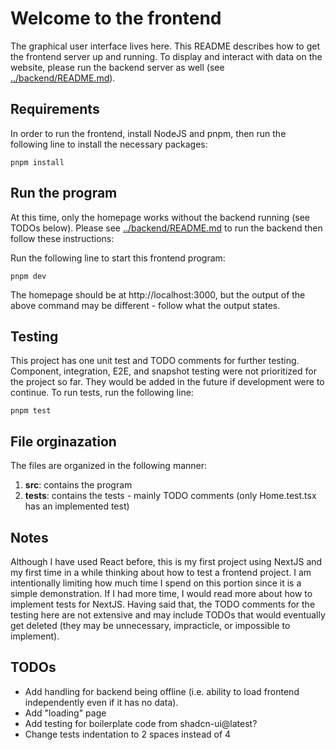 # Welcome to the frontend
The graphical user interface lives here. This README describes how to get the frontend server up and running. To display and interact with data on the website, please run the backend server as well (see [../backend/README.md](../backend/README.md)).

## Requirements
In order to run the frontend, install NodeJS and pnpm, then run the following line to install the necessary packages:

`pnpm install`

## Run the program
At this time, only the homepage works without the backend running (see TODOs below). Please see [../backend/README.md](../backend/README.md) to run the backend then follow these instructions:

Run the following line to start this frontend program:

`pnpm dev`

The homepage should be at http://localhost:3000, but the output of the above command may be different - follow what the output states.

## Testing
This project has one unit test and TODO comments for further testing. Component, integration, E2E, and snapshot testing were not prioritized for the project so far. They would be added in the future if development were to continue. To run tests, run the following line:

`pnpm test`

## File orginazation
The files are organized in the following manner:
1. **src**: contains the program
2. **__tests__**: contains the tests - mainly TODO comments (only Home.test.tsx has an implemented test)

## Notes
Although I have used React before, this is my first project using NextJS and my first time in a while thinking about how to test a frontend project. I am intentionally limiting how much time I spend on this portion since it is a simple demonstration. If I had more time, I would read more about how to implement tests for NextJS. Having said that, the TODO comments for the testing here are not extensive and may include TODOs that would eventually get deleted (they may be unnecessary, impracticle, or impossible to implement).

## TODOs
- Add handling for backend being offline (i.e. ability to load frontend independently even if it has no data).
- Add "loading" page
- Add testing for boilerplate code from shadcn-ui@latest?
- Change tests indentation to 2 spaces instead of 4
